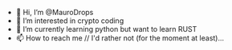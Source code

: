 - 👋 Hi, I’m @MauroDrops
- 👀 I’m interested in crypto coding
- 🌱 I’m currently learning python but want to learn RUST
- 📫 How to reach me // I'd rather not (for the moment at least)...

<!---
MauroDrops/MauroDrops is a ✨ special ✨ repository because its `README.md` (this file) appears on your GitHub profile.
You can click the Preview link to take a look at your changes.
--->
